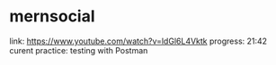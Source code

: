 # mernsocial

link: https://www.youtube.com/watch?v=ldGl6L4Vktk
progress: 21:42
curent practice: testing with Postman
